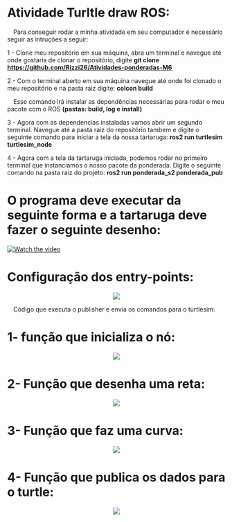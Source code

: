 # Atividade Turltle draw ROS:

&emsp;Para conseguir rodar a minha atividade em seu computador é necessário seguir as intruções a seguir:

1 - Clone meu repositório em sua máquina, abra um terminal e navegue até onde gostaria de clonar o repositório, digite <b>git clone https://github.com/Rizzi26/Atividades-ponderadas-M6</b>

2 - Com o terminal aberto em sua máquina navegue até onde foi clonado o meu repositório e na pasta raiz digite: <b>colcon build</b>

&emsp;Esse comando irá instalar as dependências necessárias para rodar o meu pacote com o ROS <b>(pastas: build, log e install)</b>

3 - Agora com as dependencias instaladas vamos abrir um segundo terminal. Navegue até a pasta raiz do repositório tambem e digite o seguinte comando para iniciar a tela da nossa tartaruga: <b>ros2 run turtlesim turtlesim_node</b>

4 - Agora com a tela da tartaruga iniciada, podemos rodar no primeiro terminal que instanciamos o nosso pacote da ponderada. Digite o seguinte comando na pasta raiz do projeto: <b>ros2 run ponderada_s2 ponderada_pub</b>

# O programa deve executar da seguinte forma e a tartaruga deve fazer o seguinte desenho:

[![Watch the video](https://davesroboshack.com/wp-content/uploads/2022/11/01_turtlesim-1024x638.png)](https://www.youtube.com/watch?v=4sZb-4vxiIw)

# Configuração dos entry-points:

<div align="center">
  <img src="\img\entry-points.png">
</div>

&emsp;Código que executa o publisher e envia os comandos para o turtlesim:

# 1- função que inicializa o nó:

<div align="center">
  <img src="\img\init.png">
</div>

# 2- Função que desenha uma reta:

<div align="center">
  <img src="\img\straight.png">
</div>

# 3- Função que faz uma curva:

<div align="center">
  <img src="\img\curve.png">
</div>

# 4- Função que publica os dados para o turtle:

<div align="center">
  <img src="\img\callback.png">
</div>





